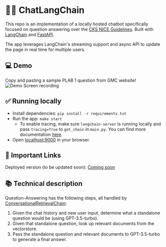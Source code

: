 # 🦜️🔗 ChatLangChain

This repo is an implementation of a locally hosted chatbot specifically focused on question answering over the [CKS NICE Guidelines](https://cks.nice.org.uk).
Built with [LangChain](https://github.com/hwchase17/langchain/) and [FastAPI](https://fastapi.tiangolo.com/).

The app leverages LangChain's streaming support and async API to update the page in real time for multiple users.

## 💻 Demo

Copy and pasting a sample PLAB 1 question from GMC website!
![Demo Screen recording](assets/images/demo.gif)

## ✅ Running locally
- Install dependencies: `pip install -r requirements.txt`
- Run the app: `make start`
   - To enable tracing, make sure `langchain-server` is running locally and pass `tracing=True` to `get_chain` in `main.py`. You can find more documentation [here](https://langchain.readthedocs.io/en/latest/tracing.html).
- Open [localhost:9000](http://localhost:9000) in your browser.

## 🚀 Important Links

Deployed version (to be updated soon): [Coming soon](https://example.com)

## 📚 Technical description

Question-Answering has the following steps, all handled by [ConversationalRetrievalChain](https://python.langchain.com/en/latest/modules/chains/index_examples/chat_vector_db.html):

1. Given the chat history and new user input, determine what a standalone question would be (using GPT-3.5-turbo).
2. Given that standalone question, look up relevant documents from the vectorstore.
3. Pass the standalone question and relevant documents to GPT-3.5-turbo to generate a final answer.